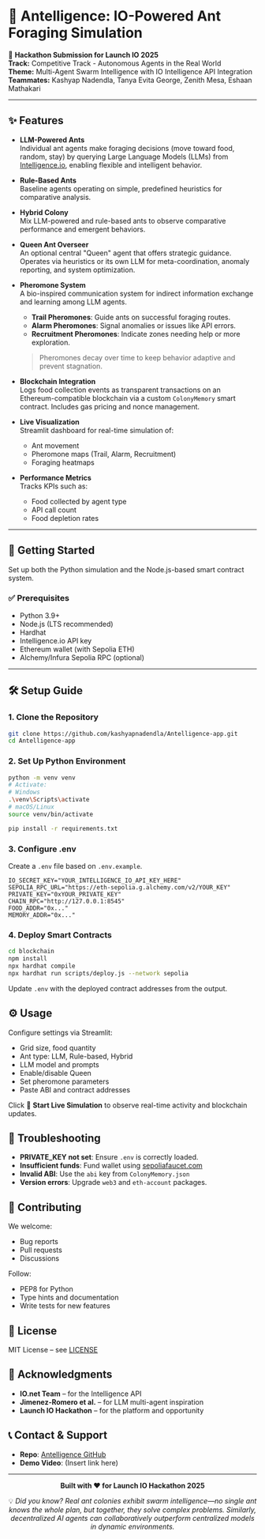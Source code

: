 # 🐜 Antelligence: IO-Powered Ant Foraging Simulation

🎯 **Hackathon Submission for Launch IO 2025**  
**Track:** Competitive Track - Autonomous Agents in the Real World  
**Theme:** Multi-Agent Swarm Intelligence with IO Intelligence API Integration  
**Teammates:** Kashyap Nadendla, Tanya Evita George, Zenith Mesa, Eshaan Mathakari

---

## ✨ Features

- **LLM-Powered Ants**  
  Individual ant agents make foraging decisions (move toward food, random, stay) by querying Large Language Models (LLMs) from [Intelligence.io](https://intelligence.io), enabling flexible and intelligent behavior.

- **Rule-Based Ants**  
  Baseline agents operating on simple, predefined heuristics for comparative analysis.

- **Hybrid Colony**  
  Mix LLM-powered and rule-based ants to observe comparative performance and emergent behaviors.

- **Queen Ant Overseer**  
  An optional central "Queen" agent that offers strategic guidance. Operates via heuristics or its own LLM for meta-coordination, anomaly reporting, and system optimization.

- **Pheromone System**  
  A bio-inspired communication system for indirect information exchange and learning among LLM agents.
  
  - **Trail Pheromones**: Guide ants on successful foraging routes.
  - **Alarm Pheromones**: Signal anomalies or issues like API errors.
  - **Recruitment Pheromones**: Indicate zones needing help or more exploration.
  
  > Pheromones decay over time to keep behavior adaptive and prevent stagnation.

- **Blockchain Integration**  
  Logs food collection events as transparent transactions on an Ethereum-compatible blockchain via a custom `ColonyMemory` smart contract. Includes gas pricing and nonce management.

- **Live Visualization**  
  Streamlit dashboard for real-time simulation of:
  - Ant movement
  - Pheromone maps (Trail, Alarm, Recruitment)
  - Foraging heatmaps

- **Performance Metrics**  
  Tracks KPIs such as:
  - Food collected by agent type
  - API call count
  - Food depletion rates

---

## 🚀 Getting Started

Set up both the Python simulation and the Node.js-based smart contract system.


### ✅ Prerequisites

- Python 3.9+
- Node.js (LTS recommended)
- Hardhat
- Intelligence.io API key
- Ethereum wallet (with Sepolia ETH)
- Alchemy/Infura Sepolia RPC (optional)

---

## 🛠️ Setup Guide

### 1. Clone the Repository

```bash
git clone https://github.com/kashyapnadendla/Antelligence-app.git
cd Antelligence-app
```

### 2. Set Up Python Environment

```bash
python -m venv venv
# Activate:
# Windows
.\venv\Scripts\activate
# macOS/Linux
source venv/bin/activate

pip install -r requirements.txt
```

### 3. Configure .env

Create a `.env` file based on `.env.example`.

```env
IO_SECRET_KEY="YOUR_INTELLIGENCE_IO_API_KEY_HERE"
SEPOLIA_RPC_URL="https://eth-sepolia.g.alchemy.com/v2/YOUR_KEY"
PRIVATE_KEY="0xYOUR_PRIVATE_KEY"
CHAIN_RPC="http://127.0.0.1:8545"
FOOD_ADDR="0x..."
MEMORY_ADDR="0x..."
```

### 4. Deploy Smart Contracts

```bash
cd blockchain
npm install
npx hardhat compile
npx hardhat run scripts/deploy.js --network sepolia
```

Update `.env` with the deployed contract addresses from the output.


## ⚙️ Usage

Configure settings via Streamlit:

- Grid size, food quantity
- Ant type: LLM, Rule-based, Hybrid
- LLM model and prompts
- Enable/disable Queen
- Set pheromone parameters
- Paste ABI and contract addresses

Click 🚀 **Start Live Simulation** to observe real-time activity and blockchain updates.

## 🧩 Troubleshooting

- **PRIVATE_KEY not set**: Ensure `.env` is correctly loaded.
- **Insufficient funds**: Fund wallet using [sepoliafaucet.com](https://sepoliafaucet.com)
- **Invalid ABI**: Use the `abi` key from `ColonyMemory.json`
- **Version errors**: Upgrade `web3` and `eth-account` packages.

## 🤝 Contributing

We welcome:

- Bug reports
- Pull requests
- Discussions

Follow:

- PEP8 for Python
- Type hints and documentation
- Write tests for new features

## 📄 License

MIT License – see [LICENSE](LICENSE)

## 🙏 Acknowledgments

- **IO.net Team** – for the Intelligence API
- **Jimenez-Romero et al.** – for LLM multi-agent inspiration
- **Launch IO Hackathon** – for the platform and opportunity

## 📞 Contact & Support

- **Repo**: [Antelligence GitHub]([https://github.com/eshaanmathakari/Antelligence](https://github.com/KashyapNadendla/antelligence-app))
- **Demo Video**: (Insert link here)

---

<div align="center">

**Built with ❤️ for Launch IO Hackathon 2025**

💡 *Did you know? Real ant colonies exhibit swarm intelligence—no single ant knows the whole plan, but together, they solve complex problems. Similarly, decentralized AI agents can collaboratively outperform centralized models in dynamic environments.*

</div>
